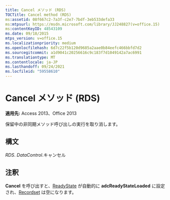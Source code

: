 ```yaml
---
title: Cancel メソッド (RDS)
TOCTitle: Cancel method (RDS)
ms:assetid: 08f667c2-7a3f-c2e7-7bdf-3eb533defa33
ms:mtpsurl: https://msdn.microsoft.com/library/JJ248827(v=office.15)
ms:contentKeyID: 48543109
ms.date: 09/18/2015
mtps_version: v=office.15
ms.localizationpriority: medium
ms.openlocfilehash: 6d7c22f5b120d9685a2aae0b84eefc466bbfd7d2
ms.sourcegitcommit: a1d9041c20256616c9c183f7d1049142a7ac6991
ms.translationtype: MT
ms.contentlocale: ja-JP
ms.lasthandoff: 09/24/2021
ms.locfileid: "59558610"
---
```

# <a name="cancel-method-rds"></a>Cancel メソッド (RDS)


**適用先:** Access 2013、Office 2013

保留中の非同期メソッド呼び出しの実行を取り消します。

## <a name="syntax"></a>構文

*RDS*. *DataControl*.キャンセル

## <a name="remarks"></a>注釈

**Cancel** を呼び出すと、[ReadyState](readystate-property-rds.md) が自動的に **adcReadyStateLoaded** に設定され、[Recordset](recordset-object-ado.md) は空になります。

